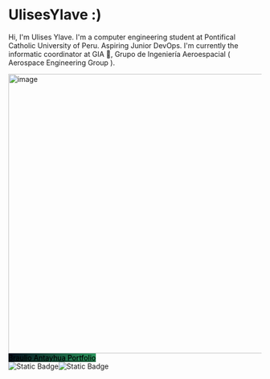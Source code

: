 # UlisesYlave :)
Hi, I'm Ulises Ylave. I'm a computer engineering student at Pontifical Catholic University of Peru. Aspiring Junior DevOps. I'm currently the informatic coordinator at GIA 🚀, Grupo de Ingeniería Aeroespacial ( Aerospace Engineering Group ).

<img width="1046" height="557" alt="image" src="https://github.com/user-attachments/assets/7fafbaa6-b414-4713-ae9c-fa6e421ae1c4" />
<a style="font-weight: 500; background: linear-gradient(-45deg, #2EA062, #020919); color: #000" href="https://braulioulises.vercel.app/">Braulio Antayhua Portfolio</a>

<div style=" display: flex; flex-direction: row;" >
  <img alt="Static Badge" src="https://img.shields.io/badge/build-profile-brightgreen?style=flat&logo=Linkedin&logoColor=white&logoSize=auto&label=Linkedin&labelColor=%23020919&color=%2300548c&cacheSeconds=3600&link=https%3A%2F%2Fwww.linkedin.com/in/braulioantayhua/">
  <img alt="Static Badge" src="https://img.shields.io/badge/build-follow-brightgreen?style=flat&logo=instagram&logoColor=white&logoSize=auto&label=StrokerInk&labelColor=%23020919&color=%232EA062&cacheSeconds=3600&link=https%3A%2F%2Fwww.instagram.com%2Fstrokerink%2F">
</div>



